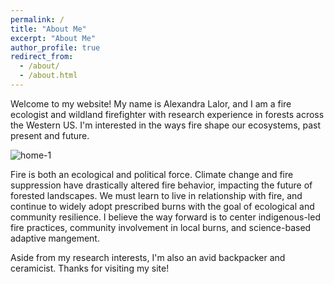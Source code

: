 ```yaml
---
permalink: /
title: "About Me"
excerpt: "About Me"
author_profile: true
redirect_from: 
  - /about/
  - /about.html
---
```


Welcome to my website! My name is Alexandra Lalor, and I am a fire ecologist and wildland firefighter with research experience in forests across the Western US. I'm interested in the ways fire shape our ecosystems, past present and future.

![home-1](http://alexandralalor.github.io/images/Lalor_home-1.JPG)

Fire is both an ecological and political force. Climate change and fire suppression have drastically altered fire behavior, impacting the future of forested landscapes. We must learn to live in relationship with fire, and continue to widely adopt prescribed burns with the goal of ecological and community resilience. I believe the way forward is to center indigenous-led fire practices, community involvement in local burns, and science-based adaptive mangement.

Aside from my research interests, I'm also an avid backpacker and ceramicist. Thanks for visiting my site!
